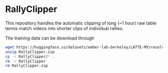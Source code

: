 # RallyClipper

This repository handles the automatic clipping of long (~1 hour) raw table tennis match videos into shorter clips of individual rallies.

The training data can be download through
```bash
wget https://huggingface.co/datasets/ember-lab-berkeley/LATTE-MV/resolve/main/RallyClipper.zip
unzip RallyClipper.zip
cp -r RallyClipper/* .
rm -r RallyClipper
rm RallyClipper.zip
```